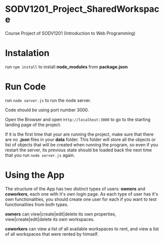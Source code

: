 # SODV1201_Project_SharedWorkspace
Course Project of SODV1201 (Introduction to Web Programming)

# Instalation
run `npm install` to install **node_modules** from **package.json**

# Run Code
run `node server.js` to run the node server.

Code should be using port number 3000.

Open the Browser and open `http://localhost:3000` to go to the starting landing page of the project.

If it is the first time that your are running the project, make sure that there are no **.json** files in your **data** folder. This folder will store all the objects or list of objects that will be created when running the program, so even if you restart the server, its previous state should be loaded back the next time  that you run `node server.js` again.


# Using the App
The structure of the App has two distinct types of users: **owners** and **coworkers**, each one with it's own login page. As each type of user has it's own functionalities, you should create one user for each if you want to test functionalities from both types.

**owners** can view|create|edit|delete its own properties, view|create|edit|delete its own workspaces.

**coworkers** can view a list of all available workspaces to rent, and view a list of all workspaces that were rented by himself.